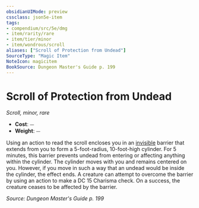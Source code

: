 ```yaml
---
obsidianUIMode: preview
cssclass: json5e-item
tags:
- compendium/src/5e/dmg
- item/rarity/rare
- item/tier/minor
- item/wondrous/scroll
aliases: ["Scroll of Protection from Undead"]
SourceType: "Magic Item"
NoteIcon: magicitem
BookSource: Dungeon Master's Guide p. 199
---
```

# Scroll of Protection from Undead
*Scroll, minor, rare*  

- **Cost**: ⏤
- **Weight**: ⏤

Using an action to read the scroll encloses you in an [invisible](/2-Mechanics/CLI/rules/conditions.md#invisible) barrier that extends from you to form a 5-foot-radius, 10-foot-high cylinder. For 5 minutes, this barrier prevents undead from entering or affecting anything within the cylinder. The cylinder moves with you and remains centered on you. However, if you move in such a way that an undead would be inside the cylinder, the effect ends. A creature can attempt to overcome the barrier by using an action to make a DC 15 Charisma check. On a success, the creature ceases to be affected by the barrier.

*Source: Dungeon Master's Guide p. 199*
